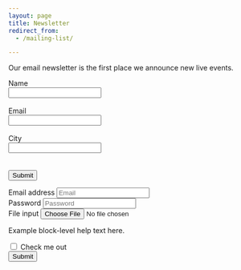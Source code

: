 ```yaml
---
layout: page
title: Newsletter
redirect_from:
  - /mailing-list/

---
```


Our email newsletter is the first place we announce new live events.

<form action="http://www.grownupsreadthingstheywroteaskids.com/sendy/subscribe" method="POST" accept-charset="utf-8">
	<label for="name">Name</label><br>
	<input type="text" name="name" id="name"><br>
	<br>
	<label for="email">Email</label><br>
	<input type="text" name="email" id="email"><br>
	<br>
	<label for="City">City</label><br>
	<input type="text" name="City" id="City"><br>
	<br>
	<input type="hidden" name="list" value="etW6B40hkAJ4FkY9FvApEQ"><br>
	<input type="submit" name="submit" id="submit"><br>
</form>

<form>
  <div class="form-group">
    <label for="exampleInputEmail1">Email address</label>
    <input type="email" class="form-control" id="exampleInputEmail1" placeholder="Email">
  </div>
  <div class="form-group">
    <label for="exampleInputPassword1">Password</label>
    <input type="password" class="form-control" id="exampleInputPassword1" placeholder="Password">
  </div>
  <div class="form-group">
    <label for="exampleInputFile">File input</label>
    <input type="file" id="exampleInputFile">
    <p class="help-block">Example block-level help text here.</p>
  </div>
  <div class="checkbox">
    <label>
      <input type="checkbox"> Check me out
    </label>
  </div>
  <button type="submit" class="btn btn-default">Submit</button>
</form>


<script type="text/javascript">
var hashParams = window.location.hash.substr(1).split('&');
for(var i = 0; i < hashParams.length; i++){
    var p = hashParams[i].split('=');
    document.getElementById(p[0]).value = decodeURIComponent(p[1]);;
}
</script>

